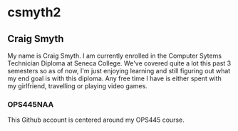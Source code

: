 # csmyth2
## Craig Smyth
My name is Craig Smyth. I am currently enrolled in the Computer Sytems Technician Diploma at Seneca College. We've covered quite a lot this past 3 semesters so as of now, I'm just enjoying learning and still figuring out what my end goal is with this diploma. Any free time I have is either spent with my girlfriend, travelling or playing video games. 
### OPS445NAA
This Github account is centered around my OPS445 course. 
